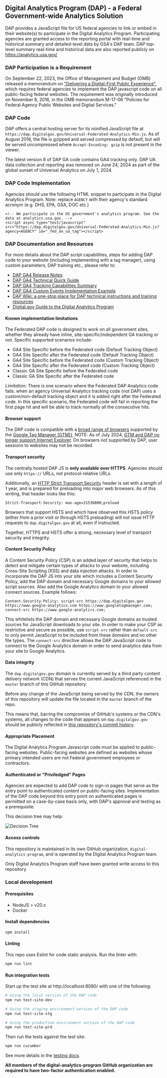 ## Digital Analytics Program (DAP) - a Federal Government-wide Analytics Solution

DAP provides a JavaScript file for US federal agencies to link or embed in their website(s) to participate in the Digital Analytics Program. Participating agencies are granted access to the reporting portal with real-time and historical summary and detailed-level data by GSA's DAP team. DAP top-level summary real-time and historical data are also reported publicly on https://analytics.usa.gov/

### DAP Participation is a Requirement

On September 22, 2023, the Office of Management and Budget (OMB) released a memorandum on ["Delivering a Digital-First Public Experience"](https://www.whitehouse.gov/wp-content/uploads/2023/09/M-23-22-Delivering-a-Digital-First-Public-Experience.pdf), which requires federal agencies to implement the DAP javascript code on all public-facing federal websites. The requirement was originally introduced on November 8, 2016, in the OMB memorandum M-17-06 "Policies for Federal Agency Public Websites and Digital Services."

### DAP Code

DAP offers a central hosting server for its minified JavaScript file at `https://dap.digitalgov.gov/Universal-Federated-Analytics-Min.js`. As of August 2018, the file is gzipped and served compressed by default, but will be served uncompressed where `Accept-Encoding: gzip` is not present in the viewer.

The latest version 8 of DAP GA code contains GA4 tracking only. DAP UA data collection and reporting was removed on June 24, 2024 as part of the global sunset of Universal Analytics on July 1, 2024.

### DAP Code Implementation

Agencies should use the following HTML snippet to participate in the Digital Analytics Program. Note: replace `AGENCY` with their agency's standard acronym (e.g. DHS, EPA, GSA, DOC etc.)

```
<!-- We participate in the US government's analytics program. See the data at analytics.usa.gov. -->
<script async type="text/javascript" src="https://dap.digitalgov.gov/Universal-Federated-Analytics-Min.js?agency=AGENCY" id="_fed_an_ua_tag"></script>
```

### DAP Documentation and Resources

For more details about the DAP script capabilities, steps for adding DAP code to your website (including implementing with a tag manager), using custom parameters, DAP training etc., please refer to:
* [DAP GA4 Release Notes](https://github.com/digital-analytics-program/gov-wide-code/wiki/DAP-Release-Notes)
* [DAP GA4 Technical Quick Guide](https://github.com/digital-analytics-program/gov-wide-code/wiki/DAP-Quick-Technical-Guide)
* [DAP GA4 Tracking Capabilities Summary](https://github.com/digital-analytics-program/gov-wide-code/wiki/DAP-Code-Capabilities-Summary)
* [DAP GA4 Custom Events Implementation Example](https://github.com/digital-analytics-program/gov-wide-code/wiki/DAP-Custom-Event-Tracking)
* [DAP Wiki: a one-stop place for DAP technical instructions and training resources](https://github.com/digital-analytics-program/gov-wide-code/wiki)
* [Digital.gov Guide to the Digital Analytics Program](https://digital.gov/guide/dap/add-your-site-dap/#participating-in-the-program)

#### Known implementation limitations

The Federated DAP code is designed to work on all government sites, whether they
already have inline, site-specific/independent GA tracking or not. Specific
supported scenarios include:

* GA4 Site Specific before the Federated code (Default Tracking Object)
* GA4 Site Specific after the Federated code (Default Tracking Object)
* GA4 Site Specific before the Federated code (Custom Tracking Object)
* GA4 Site Specific after the Federated code (Custom Tracking Object)
* Classic GA Site Specific before the Federated code
* Classic GA Site Specific after the Federated code

*Limitation:* There is one scenario where the Federated DAP
Analytics code fails: when an agency Universal Analytics tracking code (not DAP)
uses a custom/non-default tracking object and it is added right after the Federated
code. In this specific scenario, the Federated code will fail in reporting the first page
hit and will be able to track normally all the consecutive hits.

#### Browser support

The DAP code is compatible with a [broad range of browsers](.browserslistrc) supported by the [Google Tag Manager (GTM)}](https://developers.google.com/tag-platform/support/supported-browsers). NOTE: As of July 2024, [GTM and DAP no longer support Internet Explorer](https://support.google.com/tagmanager/answer/4620708#july2nd). On browsers not supported by DAP, user sessions to websites may not be recorded.

#### Transport security

The centrally hosted DAP JS is **only available over HTTPS**. Agencies should use only `https://` URLs, not protocol-relative URLs.

Additionally, an [HTTP Strict Transport Security](https://https.cio.gov/hsts/) header is set with a length of 1 year, and is prepared for preloading into major web browsers. As of this writing, that header looks like this:

```
Strict-Transport-Security: max-age=31536000;preload
```

Browsers that support HSTS and which have observed this HSTS policy (either from a prior visit or through HSTS preloading) will not issue HTTP requests to `dap.digitalgov.gov` at all, even if instructed.

Together, HTTPS and HSTS offer a strong, necessary level of transport security and integrity.

#### Content Security Policy

A Content Security Policy (CSP) is an added layer of security that helps to detect and mitigate certain types of attacks to your website, including Cross-Site Scripting (XSS) and data injection attacks. In order to incorporate the DAP JS into your site which includes a Content Security Policy, add the DAP domain and necessary Google domains to your allowed script sources. Also add the Google Analytics domain to your allowed connect sources. Example follows:

```
Content-Security-Policy: script-src https://dap.digitalgov.gov https://www.google-analytics.com https://www.googletagmanager.com; connect-src https://www.google-analytics.com;
```

This whitelists the DAP domain and necessary Google domains as trusted sources for JavaScript downloads to your site. In order to make your CSP as restrictive and secure as possible, use `script-src` rather than `default-src` to only permit JavaScript to be included from these domains and no other file types. The `connect-src` directive allows the DAP JavaScript code to connect to the Google Analytics domain in order to send analytics data from your site to Google Analytics.

#### Data integrity

The `dap.digitalgov.gov` domain is currently served by a third party content delivery network (CDN) that serves the current JavaScript referenced in the `master` branch of this GitHub repository.

Before any change of the JavaScript being served by the CDN, the owners of this repository will update the file located in the `master` branch of the repo.

This means that, barring the compromise of GitHub's systems or the CDN's systems, all changes to the code that appears on `dap.digitalgov.gov` should be publicly reflected in [this repository's commit history](https://github.com/digital-analytics-program/gov-wide-code/commits/master).

#### Appropriate Placement

The Digital Analytics Program Javascript code must be applied to public-facing websites. Public-facing websites are defined as websites whose primary intended users are not Federal government employees or contractors.

#### Authenticated or "Priviledged" Pages

Agencies are expected to add DAP code to sign-in pages that serve as the entry point to authenticated content on public-facing sites. Implementation of the DAP code beyond this entry point on authenticated pages is permitted on a case-by-case basis only, with DAP's approval and testing as a prerequisite.

This decision tree may help:

![Decision Tree](/documentation/DAP%20Code%20Placement%20Decision%20Tree%20(2).png)

#### Access controls

This repository is maintained in its own GitHub organization, `digital-analytics-program`, and is operated by the Digital Analytics Program team.

Only Digital Analytics Program staff have been granted write access to this repository.

### Local development

#### Prerequisites

* NodeJS > v20.x
* Docker

#### Install dependencies

```bash
npm install
```

#### Linting

This repo uses Eslint for code static analysis. Run the linter with:

```bash
npm run lint
```

#### Run integration tests

Start up the test site at http://localhost:8080/ with one of the following:

```bash
# Using the local version of the DAP code
npm run test-site-dev

# Using the staging environment version of the DAP code
npm run test-site-stg

# Using the production environment version of the DAP code
npm run test-site-prd
```

Then run the tests against the test site:

```bash
npm run cucumber
```

See more details in the [testing docs](features/README.md).

**All members of the digital-analytics-program GitHub organization are required to have two-factor authentication enabled.**

